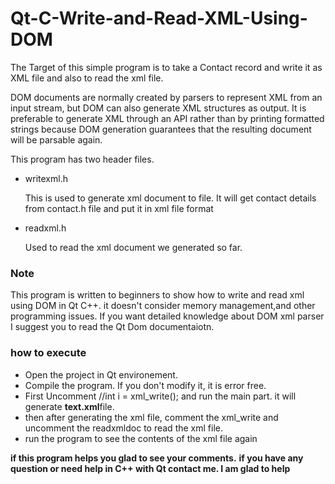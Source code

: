 # Qt-C-Write-and-Read-XML-Using-DOM
The Target of this simple program is to  take a Contact record and write it as XML file and also to read the xml file.

DOM documents are normally created by parsers to represent XML from an input stream,
but DOM can also generate XML structures as output. It is preferable to generate XML through an 
API rather than by printing formatted strings because DOM generation guarantees that the resulting
document will be parsable again. 

This program has two header files.
<ul>
<li>writexml.h</li>
<dl>This is used to generate xml document to file. It will get contact details from contact.h file and put it in xml file format </dl>
<li>readxml.h</li>
<dl>Used to read the xml document we generated so far.</dl>
</ul>

<h3>Note</h3>
<p>This program is written to beginners to show how to write and read xml using DOM in Qt C++. it doesn't consider 
memory management,and other programming issues. If you want detailed knowledge about DOM xml parser 
I suggest you to read the Qt Dom documentaiotn.
</p>
<h3>how to execute</h3>
<p>
<ul>
<li>Open the project in Qt environement.</li>
<li>Compile the program. If you don't modify it, it is error free.</li>
<li>First Uncomment //int i = xml_write(); and run the main part. it will generate <b>text.xml</b>file.</li>
<li>then after generating the xml file, comment the xml_write and uncomment the readxmldoc to read the xml file.</li>
<li>run the program to see the contents of the xml file again</li>
</ul>

<b>if this program helps you glad to see your comments.</b>
<b>if you have any question or need help in C++ with Qt contact me. I am glad to help</b>

